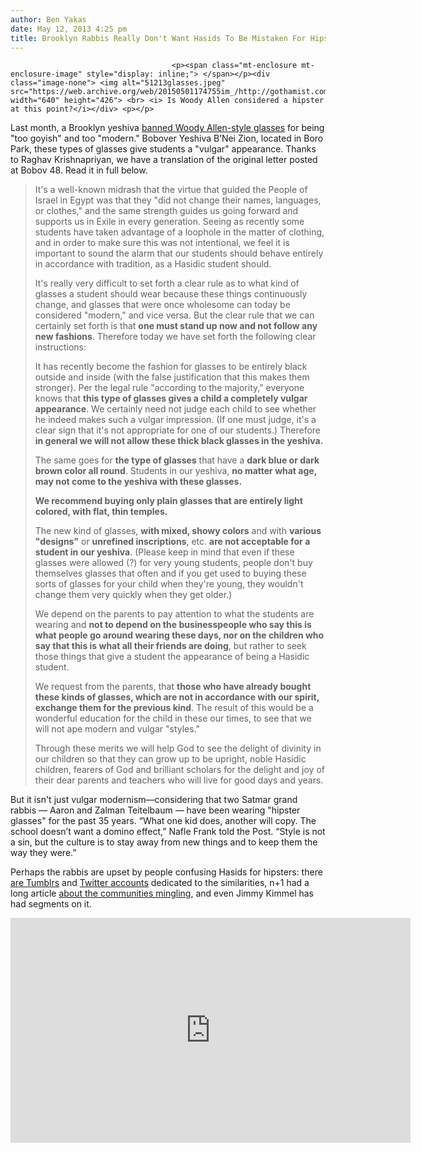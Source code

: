 ```yaml
---
author: Ben Yakas
date: May 12, 2013 4:25 pm
title: Brooklyn Rabbis Really Don't Want Hasids To Be Mistaken For Hipsters
---
```


	
										<p><span class="mt-enclosure mt-enclosure-image" style="display: inline;"> </span></p><div class="image-none"> <img alt="51213glasses.jpeg" src="https://web.archive.org/web/20150501174755im_/http://gothamist.com/attachments/byakas/51213glasses.jpeg" width="640" height="426"> <br> <i> Is Woody Allen considered a hipster at this point?</i></div> <p></p>

<p>Last month, a Brooklyn yeshiva <a href="https://web.archive.org/web/20150501174755/http://gothamist.com/2013/04/24/brooklyn_yeshiva_bans_woody_allen-s.php">banned Woody Allen-style glasses</a> for being &quot;too goyish&quot; and too &quot;modern.&quot; Bobover Yeshiva B&#x2019;Nei Zion, located in Boro Park, these types of glasses give students a &quot;vulgar&quot; appearance. Thanks to Raghav Krishnapriyan, we have a translation of the original letter posted at Bobov 48. Read it in full below. </p>

<blockquote>It&apos;s a well-known midrash that the virtue that guided the People of Israel in Egypt was that they &quot;did not change their names, languages, or clothes,&quot; and the same strength guides us going forward and supports us in Exile in every generation. Seeing as recently some students have taken advantage of a loophole in the matter of clothing, and in order to make sure this was not intentional, we feel it is important to sound the alarm that our students should behave entirely in accordance with tradition, as a Hasidic student should.

<p>It&apos;s really very difficult to set forth a clear rule as to what kind of glasses a student should wear because these things continuously change, and glasses that were once wholesome can today be considered &quot;modern,&quot; and vice versa. But the clear rule that we can certainly set forth is that <b>one must stand up now and not follow any new fashions</b>. Therefore today we have set forth the following clear instructions:</p>

<p>It has recently become the fashion for glasses to be entirely black outside and inside (with the false justification that this makes them stronger). Per the legal rule &quot;according to the majority,&quot; everyone knows that <b>this type of glasses gives a child a completely vulgar appearance</b>. We certainly need not judge each child to see whether he indeed makes such a vulgar impression. (If one must judge, it&apos;s a clear sign that it&apos;s not appropriate for one of our students.) Therefore <b>in general we will not allow these thick black glasses in the yeshiva.</b></p>

<p>The same goes for <b>the type of glasses</b> that have a <b>dark blue or dark brown color all round</b>. Students in our yeshiva, <b>no matter what age, may not come to the yeshiva with these glasses.</b></p>

<p><b>We recommend buying only plain glasses that are entirely light colored, with flat, thin temples.</b></p>

<p>The new kind of glasses, <b>with mixed, showy colors</b> and with <b>various &quot;designs&quot;</b> or <b>unrefined inscriptions</b>, etc. <b>are not acceptable for a student in our yeshiva</b>.  (Please keep in mind that even if these glasses were allowed (?)  for very young students, people don&apos;t buy themselves glasses that often and if you get used to buying these sorts of glasses for your child when they&apos;re young, they wouldn&apos;t change them very quickly when they get older.)</p>

<p>We depend on the parents to pay attention to what the students are wearing and <b>not to depend on the businesspeople who say this is what people go around wearing these days, nor on the children who say that this is what all their friends are doing</b>, but rather to seek those things that give a student the appearance of being a Hasidic student.</p>

<p>We request from the parents, that <b>those who have already bought these kinds of glasses, which are not in accordance with our spirit, exchange them for the previous kind</b>. The result of this would be a wonderful education for the child in these our times, to see that we will not ape modern and vulgar &quot;styles.&quot;</p>

<p>Through these merits we will help God to see the delight of divinity in our children so that they can grow up to be upright, noble Hasidic children, fearers of God and brilliant scholars for the delight and joy of their dear parents and teachers who will live for good days and years.</p></blockquote><p></p>

<p>But it isn&apos;t just vulgar modernism&#x2014;considering that two Satmar grand rabbis &#x2014; Aaron and Zalman Teitelbaum &#x2014; have been wearing &quot;hipster glasses&quot; for the past 35 years. &#x201C;What one kid does, another will copy. The school doesn&#x2019;t want a domino effect,&#x201D; Nafle Frank told the Post. &#x201C;Style is not a sin, but the culture is to stay away from new things and to keep them the way they were.&#x201D;</p>

<p>Perhaps the rabbis are upset by people confusing Hasids for hipsters: there <a href="https://web.archive.org/web/20150501174755/http://hasidorhipster.tumblr.com/">are Tumblrs</a> and <a href="https://web.archive.org/web/20150501174755/https://twitter.com/HasidOrHipster">Twitter accounts</a> dedicated to the similarities, n+1 had a long article <a href="https://web.archive.org/web/20150501174755/http://nplusonemag.com/hasids-vs-hipsters">about the communities mingling</a>, and even Jimmy Kimmel has had segments on it.</p>

<p><iframe width="640" height="360" src="https://web.archive.org/web/20150501174755if_/http://www.youtube.com/embed/2idmi_yuMyA" frameborder="0" allowfullscreen></iframe></p>					
										
									
				